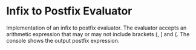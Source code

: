 # Infix to Postfix Evaluator
Implementation of an infix to postfix evaluator. The evaluator accepts an arithmetic expression that may or may not include brackets (, [ and {. The console shows the output postfix expression.

